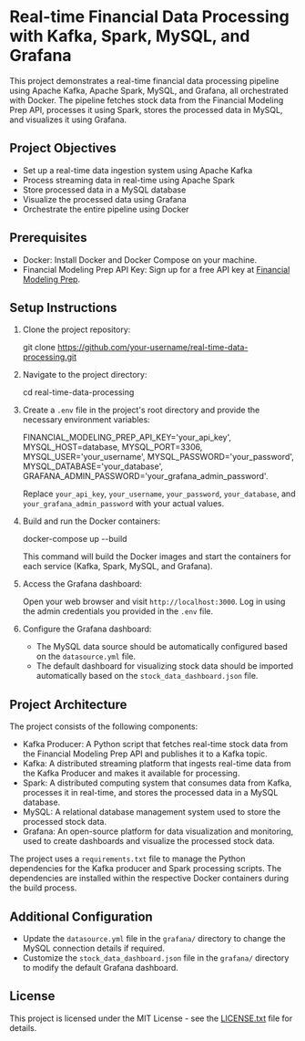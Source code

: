 # Real-time Financial Data Processing with Kafka, Spark, MySQL, and Grafana

This project demonstrates a real-time financial data processing pipeline using Apache Kafka, Apache Spark, MySQL, and Grafana, all orchestrated with Docker. The pipeline fetches stock data from the Financial Modeling Prep API, processes it using Spark, stores the processed data in MySQL, and visualizes it using Grafana.

## Project Objectives

- Set up a real-time data ingestion system using Apache Kafka
- Process streaming data in real-time using Apache Spark
- Store processed data in a MySQL database
- Visualize the processed data using Grafana
- Orchestrate the entire pipeline using Docker

## Prerequisites

- Docker: Install Docker and Docker Compose on your machine.
- Financial Modeling Prep API Key: Sign up for a free API key at [Financial Modeling Prep](https://site.financialmodelingprep.com/).

## Setup Instructions

1. Clone the project repository:

   git clone https://github.com/your-username/real-time-data-processing.git

2. Navigate to the project directory:

   cd real-time-data-processing

3. Create a `.env` file in the project's root directory and provide the necessary environment variables:

   FINANCIAL_MODELING_PREP_API_KEY='your_api_key', MYSQL_HOST=database, MYSQL_PORT=3306, MYSQL_USER='your_username', MYSQL_PASSWORD='your_password', MYSQL_DATABASE='your_database', GRAFANA_ADMIN_PASSWORD='your_grafana_admin_password'.

   Replace `your_api_key`, `your_username`, `your_password`, `your_database`, and `your_grafana_admin_password` with your actual values.

4. Build and run the Docker containers:

   docker-compose up --build

   This command will build the Docker images and start the containers for each service (Kafka, Spark, MySQL, and Grafana).

5. Access the Grafana dashboard:

   Open your web browser and visit `http://localhost:3000`. Log in using the admin credentials you provided in the `.env` file.

6. Configure the Grafana dashboard:

   - The MySQL data source should be automatically configured based on the `datasource.yml` file.
   - The default dashboard for visualizing stock data should be imported automatically based on the `stock_data_dashboard.json` file.

## Project Architecture

The project consists of the following components:

- Kafka Producer: A Python script that fetches real-time stock data from the Financial Modeling Prep API and publishes it to a Kafka topic.
- Kafka: A distributed streaming platform that ingests real-time data from the Kafka Producer and makes it available for processing.
- Spark: A distributed computing system that consumes data from Kafka, processes it in real-time, and stores the processed data in a MySQL database.
- MySQL: A relational database management system used to store the processed stock data.
- Grafana: An open-source platform for data visualization and monitoring, used to create dashboards and visualize the processed stock data.

The project uses a `requirements.txt` file to manage the Python dependencies for the Kafka producer and Spark processing scripts. The dependencies are installed within the respective Docker containers during the build process.

## Additional Configuration

- Update the `datasource.yml` file in the `grafana/` directory to change the MySQL connection details if required.
- Customize the `stock_data_dashboard.json` file in the `grafana/` directory to modify the default Grafana dashboard.

## License

This project is licensed under the MIT License - see the [LICENSE.txt](LICENSE.txt) file for details.
